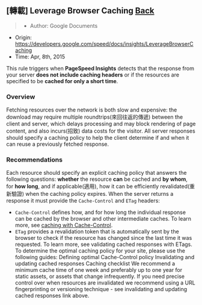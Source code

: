 ## [轉載] Leverage Browser Caching [Back](./../post.md)

> - Author: Google Documents
- Origin: https://developers.google.com/speed/docs/insights/LeverageBrowserCaching
- Time: Apr, 8th, 2015


This rule triggers when **PageSpeed Insights** detects that the response from your server **does not include caching headers** or if the resources are specified to be **cached for only a short time**.

### Overview

Fetching resources over the network is both slow and expensive: the download may require multiple roundtrips(來回往返的傳遞) between the client and server, which delays processing and may block rendering of page content, and also incurs(招致) data costs for the visitor. All server responses should specify a caching policy to help the client determine if and when it can reuse a previously fetched response.

### Recommendations

Each resource should specify an explicit caching policy that answers the following questions: **whether** the resource **can** be cached and **by whom**, for **how long**, and if applicable(適用), how it can be efficiently revalidated(重新驗證) when the caching policy expires. When the server returns a response it must provide the `Cache-Control` and `ETag` headers:

- `Cache-Control` defines how, and for how long the individual response can be cached by the browser and other intermediate caches. To learn more, see [caching with Cache-Control](https://developers.google.com/web/fundamentals/performance/optimizing-content-efficiency/http-caching#cache-control).
- `ETag` provides a revalidation token that is automatically sent by the browser to check if the resource has changed since the last time it was requested. To learn more, see validating cached responses with ETags.
To determine the optimal caching policy for your site, please use the following guides:
Defining optimal Cache-Control policy
Invalidating and updating cached responses
Caching checklist
We recommend a minimum cache time of one week and preferably up to one year for static assets, or assets that change infrequently. If you need precise control over when resources are invalidated we recommend using a URL fingerprinting or versioning technique - see invalidating and updating cached responses link above.

